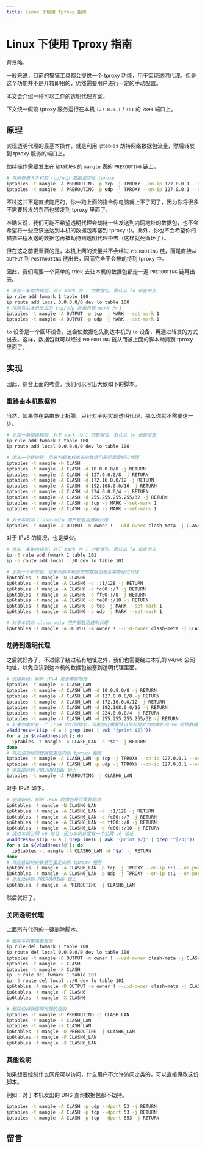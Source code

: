 ```yaml
---
title: Linux 下使用 Tproxy 指南
---
```


# Linux 下使用 Tproxy 指南

<vue-metadata author="swwind" time="2024-11-19"></vue-metadata>

<!-- 绝大部分时候，程序都会尊重并使用 HTTP 代理，但也会有程序死活不走代理。这时候就可以通过直接开一个透明代理来调教这些应用程序。 -->

背景略。

一般来说，目前的猫猫工具都会提供一个 tproxy 功能，用于实现透明代理。但是这个功能并不是开箱即用的，仍然需要用户进行一定的手动配置。

本文会介绍一种可以工作的透明代理方案。

<!-- ## 计网前置基础知识 -->

<!-- 希望各位大学的计算机网络没有白学。 -->

<!-- - 你需要知道 TCP、UDP 协议是什么，在哪一层。 -->
<!-- - 你需要知道 ICMP 是什么，在哪一层。 -->

<!-- 一般来说 tproxy 只会支持 TCP / UDP 协议的透明代理，是否支持 UDP 可能更加取决于落地服务器。 -->

下文统一假设 tproxy 服务运行在本机 `127.0.0.1` / `::1` 的 `7893` 端口上。

## 原理

实现透明代理的最基本操作，就是利用 iptables 劫持网络数据包流量，然后转发到 tproxy 服务的端口上。

劫持操作需要发生在 iptables 的 `mangle` 表的 `PREROUTING` 链上。

```sh
# 将所有进入本机的 tcp/udp 数据包交给 tproxy
iptables -t mangle -A PREROUTING -p tcp -j TPROXY --on-ip 127.0.0.1 --on-port 7893
iptables -t mangle -A PREROUTING -p udp -j TPROXY --on-ip 127.0.0.1 --on-port 7893
```

不过这并不是直接能用的，你一跑上面的指令你电脑就上不了网了，因为你将很多不需要转发的东西也转发到 tproxy 里面了。

准确来说，我们可能不希望透明代理会劫持一些发送到内网地址的数据包，也不会希望将一些应该送达到本机的数据包再塞到 tproxy 中。此外，你也不会希望你的猫猫进程发送的数据包再被劫持到透明代理中去（这样就死循环了）。

但在这之前更重要的是，本机上网的流量并不会经过 `PREROUTING` 链，而是直接从 `OUTPUT` 到 `POSTROUTING` 链出去，因而完全不会被劫持到 tproxy 中。

因此，我们需要一个简单的 trick 去让本机的数据包都走一遍 `PREROUTING` 链再出去。

```sh
# 添加一条路由规则，对于 mark 为 1 的数据包，默认从 lo 设备出去
ip rule add fwmark 1 table 100
ip route add local 0.0.0.0/0 dev lo table 100
# 将所有从本机出去的 tcp/udp 数据包都 mark 为 1
iptables -t mangle -A OUTPUT -p tcp -j MARK --set-mark 1
iptables -t mangle -A OUTPUT -p udp -j MARK --set-mark 1
```

`lo` 设备是一个回环设备，这会使数据包先到达本机的 `lo` 设备，再通过转发的方式出去。这样，数据包就可以经过 `PREROUTING` 链从而被上面的脚本劫持到 tproxy 里面了。

## 实现

因此，综合上面的考量，我们可以写出大致如下的脚本。

### 重路由本机数据包

当然，如果你在路由器上折腾，只针对子网实现透明代理，那么你就不需要这一步。

```sh
# 添加一条路由规则，对于 mark 为 1 的数据包，默认从 lo 设备出去
ip rule add fwmark 1 table 100
ip route add local 0.0.0.0/0 dev lo table 100

# 添加一个新的链，用来判断本机出去的数据包是否需要经过代理
iptables -t mangle -N CLASH
iptables -t mangle -A CLASH -d 10.0.0.0/8 -j RETURN
iptables -t mangle -A CLASH -d 127.0.0.0/8 -j RETURN
iptables -t mangle -A CLASH -d 172.16.0.0/12 -j RETURN
iptables -t mangle -A CLASH -d 192.168.0.0/16 -j RETURN
iptables -t mangle -A CLASH -d 224.0.0.0/4 -j RETURN
iptables -t mangle -A CLASH -d 255.255.255.255/32 -j RETURN
iptables -t mangle -A CLASH -p tcp -j MARK --set-mark 1
iptables -t mangle -A CLASH -p udp -j MARK --set-mark 1

# 对于本机非 clash-meta 用户都启用透明代理
iptables -t mangle -A OUTPUT -m owner ! --uid-owner clash-meta -j CLASH
```

对于 IPv6 的情况，也是类似。

```sh
# 添加一条路由规则，对于 mark 为 1 的数据包，默认从 lo 设备出去
ip -6 rule add fwmark 1 table 101
ip -6 route add local ::/0 dev lo table 101

# 添加一个新的链，用来判断本机出去的数据包是否需要经过代理
ip6tables -t mangle -N CLASH6
ip6tables -t mangle -A CLASH6 -d ::1/128 -j RETURN
ip6tables -t mangle -A CLASH6 -d fc00::/7 -j RETURN
ip6tables -t mangle -A CLASH6 -d ff00::/8 -j RETURN
ip6tables -t mangle -A CLASH6 -d fe80::/10 -j RETURN
ip6tables -t mangle -A CLASH6 -p tcp -j MARK --set-mark 1
ip6tables -t mangle -A CLASH6 -p udp -j MARK --set-mark 1

# 对于本机非 clash-meta 用户都启用透明代理
ip6tables -t mangle -A OUTPUT -m owner ! --uid-owner clash-meta -j CLASH6
```

### 劫持到透明代理

之后就好办了，不过除了绕过私有地址之外，我们也需要绕过本机的 v4/v6 公网地址，以免应该到达本机的数据包被塞到透明代理里面。

```sh
# 创建新链，判断 IPv4 是否需要劫持
iptables -t mangle -N CLASH_LAN
iptables -t mangle -A CLASH_LAN -d 10.0.0.0/8 -j RETURN
iptables -t mangle -A CLASH_LAN -d 127.0.0.0/8 -j RETURN
iptables -t mangle -A CLASH_LAN -d 172.16.0.0/12 -j RETURN
iptables -t mangle -A CLASH_LAN -d 192.168.0.0/16 -j RETURN
iptables -t mangle -A CLASH_LAN -d 224.0.0.0/4 -j RETURN
iptables -t mangle -A CLASH_LAN -d 255.255.255.255/32 -j RETURN
# 如果你本机有一个 IPv4 的公网地址，可能你还需要绕过目标地址为你本机的 v4 网络数据包
v4address=($(ip -4 a | grep inet | awk '{print $2}'))
for a in ${v4address[@]}; do
  iptables -t mangle -A CLASH_LAN -d "$a" -j RETURN
done
# 将应该劫持的数据包重定向到 tproxy 服务
iptables -t mangle -A CLASH_LAN -p tcp -j TPROXY --on-ip 127.0.0.1 --on-port 7893
iptables -t mangle -A CLASH_LAN -p udp -j TPROXY --on-ip 127.0.0.1 --on-port 7893
# 添加劫持到 PREROUTING 链上
iptables -t mangle -A PREROUTING -j CLASH6_LAN
```

对于 IPv6 如下。

```sh
# 创建新链，判断 IPv6 数据包是否需要劫持
ip6tables -t mangle -N CLASH6_LAN
ip6tables -t mangle -A CLASH6_LAN -d ::1/128 -j RETURN
ip6tables -t mangle -A CLASH6_LAN -d fc00::/7 -j RETURN
ip6tables -t mangle -A CLASH6_LAN -d ff00::/8 -j RETURN
ip6tables -t mangle -A CLASH6_LAN -d fe80::/10 -j RETURN
# 绕过本机公网 v6 地址，因为本机肯定有一个公网 v6 地址
v6address=($(ip -6 a | grep inet6 | awk '{print $2}' | grep '^[23]'))
for a in ${v6address[@]}; do
  ip6tables -t mangle -A CLASH6_LAN -d "$a" -j RETURN
done
# 将应该劫持的数据包重定向到 tproxy 服务
ip6tables -t mangle -A CLASH6_LAN -p tcp -j TPROXY --on-ip ::1 --on-port 7893
ip6tables -t mangle -A CLASH6_LAN -p udp -j TPROXY --on-ip ::1 --on-port 7893
# 添加劫持到 PREROUTING 链上
ip6tables -t mangle -A PREROUTING -j CLASH6_LAN
```

然后就好了。

### 关闭透明代理

上面所有代码的一键删除脚本。

```sh
# 删除本机重路由规则
ip rule del fwmark 1 table 100
ip route del local 0.0.0.0/0 dev lo table 100
iptables -t mangle -D OUTPUT -m owner ! --uid-owner clash-meta -j CLASH
iptables -t mangle -F CLASH
iptables -t mangle -X CLASH
ip -6 rule del fwmark 1 table 101
ip -6 route del local ::/0 dev lo table 101
ip6tables -t mangle -D OUTPUT -m owner ! --uid-owner clash-meta -j CLASH6
ip6tables -t mangle -F CLASH6
ip6tables -t mangle -X CLASH6

# 删除劫持到透明代理的规则
iptables -t mangle -D PREROUTING -j CLASH_LAN
iptables -t mangle -F CLASH_LAN
iptables -t mangle -X CLASH_LAN
ip6tables -t mangle -D PREROUTING -j CLASH6_LAN
ip6tables -t mangle -F CLASH6_LAN
ip6tables -t mangle -X CLASH6_LAN
```

### 其他说明

如果想要控制什么网段可以访问，什么用户不允许访问之类的，可以直接魔改这份脚本。

例如：对于本机发出的 DNS 查询数据包都不劫持。

```sh
iptables -t mangle -A CLASH -p udp --dport 53 -j RETURN
iptables -t mangle -A CLASH -p tcp --dport 53 -j RETURN
iptables -t mangle -A CLASH -p tcp --dport 853 -j RETURN
```

## 留言

<vue-reactions path="how-to-use-tproxy-linux"></vue-reactions>
